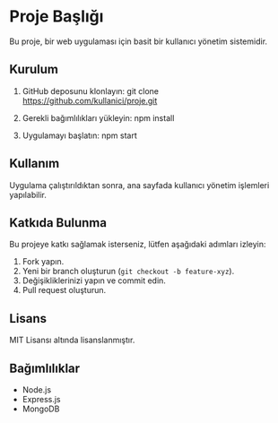 # Proje Başlığı

Bu proje, bir web uygulaması için basit bir kullanıcı yönetim sistemidir.

## Kurulum

1. GitHub deposunu klonlayın:
git clone https://github.com/kullanici/proje.git

2. Gerekli bağımlılıkları yükleyin:
npm install

3. Uygulamayı başlatın:
npm start


## Kullanım

Uygulama çalıştırıldıktan sonra, ana sayfada kullanıcı yönetim işlemleri yapılabilir.

## Katkıda Bulunma

Bu projeye katkı sağlamak isterseniz, lütfen aşağıdaki adımları izleyin:

1. Fork yapın.
2. Yeni bir branch oluşturun (`git checkout -b feature-xyz`).
3. Değişikliklerinizi yapın ve commit edin.
4. Pull request oluşturun.

## Lisans

MIT Lisansı altında lisanslanmıştır.

## Bağımlılıklar

- Node.js
- Express.js
- MongoDB


